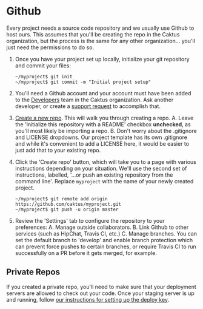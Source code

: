Github
======

Every project needs a source code repository and we usually use Github
to host ours. This assumes that you'll be creating the repo in the
Caktus organization, but the process is the same for any other
organization... you'll just need the permissions to do so.

1.  Once you have your project set up locally, initialize your git
    repository and commit your files:

    ``` {.sourceCode .bash}
    ~/myproject$ git init
    ~/myproject$ git commit -m "Initial project setup"
    ```

2.  You'll need a Github account and your account must have been added
    to the [Developers](https://github.com/orgs/caktus/teams/developers)
    team in the Caktus organization. Ask another developer, or create a
    [support
    request](https://caktus.atlassian.net/servicedesk/customer/portal/3)
    to accomplish that.
3.  [Create a new
    repo](https://github.com/organizations/caktus/repositories/new).
    This will walk you through creating a repo.
    A.  Leave the 'Initialize this repository with a README' checkbox
        **unchecked**, as you'll most likely be importing a repo.
    B.  Don't worry about the .gitignore and LICENSE dropdowns. Our
        project template has its own .gitignore and while it's
        convenient to add a LICENSE here, it would be easier to just add
        that to your existing repo.
4.  Click the 'Create repo' button, which will take you to a page with
    various instructions depending on your situation. We'll use the
    second set of instructions, labelled, '...or push an existing
    repository from the command line'. Replace `myproject` with the
    name of your newly created project.

    ``` {.sourceCode .bash}
    ~/myproject$ git remote add origin https://github.com/caktus/myproject.git
    ~/myproject$ git push -u origin master
    ```

5.  Review the 'Settings' tab to configure the repository to your
    preferences:
    A.  Manage outside collaborators.
    B.  Link Github to other services (such as HipChat, Travis CI, etc.)
    C.  Manage branches. You can set the default branch to 'develop'
        and enable branch protection which can prevent force pushes to
        certain branches, or require Travis CI to run successfully on a
        PR before it gets merged, for example.

Private Repos
-------------

If you created a private repo, you'll need to make sure that your
deployment servers are allowed to check out your code. Once your staging
server is up and running, follow [our instructions for setting up the
deploy
key](https://github.com/caktus/django-project-template/blob/master/docs/provisioning.rst#github-deploy-keys).
